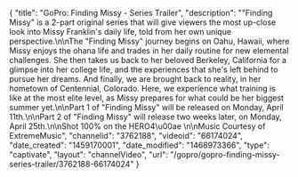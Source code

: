 {
    "title": "GoPro: Finding Missy - Series Trailer",
    "description": "\"Finding Missy\" is a 2-part original series that will give viewers the most up-close look into Missy Franklin's daily life, told from her own unique perspective.\n\nThe \"Finding Missy\" journey begins on Oahu, Hawaii, where Missy enjoys the ohana life and trades in her daily routine for new elemental challenges. She then takes us back to her beloved Berkeley, California for a glimpse into her college life, and the experiences that she's left behind to pursue her dreams. And finally, we are brought back to reality, in her hometown of Centennial, Colorado. Here, we experience what training is like at the most elite level, as Missy prepares for what could be her biggest summer yet.\n\nPart 1 of \"Finding Missy\" will be released on Monday, April 11th.\n\nPart 2 of \"Finding Missy\" will release two weeks later, on Monday, April 25th.\n\nShot 100% on the HERO4\u00ae \n\nMusic Courtesy of ExtremeMusic",
    "channelid": "3762188",
    "videoid": "66174024",
    "date_created": "1459170001",
    "date_modified": "1468973366",
    "type": "captivate",
    "layout": "channelVideo",
    "url": "\/gopro\/gopro-finding-missy-series-trailer\/3762188-66174024"
}
